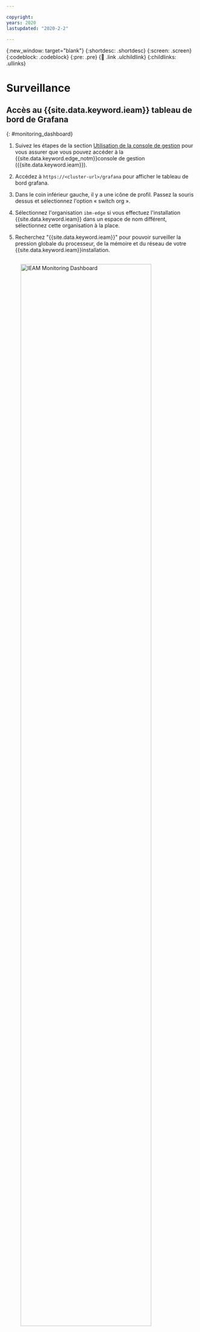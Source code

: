 ```yaml
---

copyright:
years: 2020
lastupdated: "2020-2-2"

---
```


{:new_window: target="blank"}
{:shortdesc: .shortdesc}
{:screen: .screen}
{:codeblock: .codeblock}
{:pre: .pre}
{:child: .link .ulchildlink}
{:childlinks: .ullinks}


# Surveillance

## Accès au {{site.data.keyword.ieam}} tableau de bord de Grafana 
{: #monitoring_dashboard}

1. Suivez les étapes de la section [Utilisation de la console de gestion](../console/accessing_ui.md) pour vous assurer que vous pouvez accéder à la {{site.data.keyword.edge_notm}}console de gestion ({{site.data.keyword.ieam}}).
2. Accédez à `https://<cluster-url>/grafana` pour afficher le tableau de bord grafana. 
3. Dans le coin inférieur gauche, il y a une icône de profil. Passez la souris dessus et sélectionnez l'option « switch org ». 
4. Sélectionnez l'organisation `ibm-edge` si vous effectuez l'installation {{site.data.keyword.ieam}} dans un espace de nom différent, sélectionnez cette organisation à la place.
5. Recherchez "{{site.data.keyword.ieam}}" pour pouvoir surveiller la pression globale du processeur, de la mémoire et du réseau de votre {{site.data.keyword.ieam}}installation.

   <img src="../images/edge/ieam_monitoring_dashboard.png" style="margin: 3%" alt="IEAM Monitoring Dashboard" width="85%" height="85%" align="center">


# Surveillance des noeuds et services de périphérie
{: #monitoring_edge_nodes_and_services}

[Connectez-vous à la console de gestion](../console/accessing_ui.md) pour surveiller des services et noeuds de périphérie {{site.data.keyword.edge_notm}} ({{site.data.keyword.ieam}}).

* Surveiller les noeuds de périphérie :
  * Le tableau de bord Noeuds est la première page qui s'affiche, et inclut un graphique en anneau qui indique l'état de tous les noeuds de périphérie.
  * Pour afficher tous les noeuds correspondant à un état particulier, cliquez sur cette couleur dans le graphique en anneau. Par exemple, pour afficher tous les noeuds de périphérie comportant des erreurs (le cas échéant), cliquez sur la couleur utilisée pour signaler l'état **Comporte une erreur** (une légende des couleurs décrit les couleurs affectées aux différents états).
  * La liste des noeuds comportant des erreurs s'affiche. Pour explorer en aval un noeud et afficher l'erreur qui vous intéresse, cliquez sur le nom du noeud.
  * Dans la page des détails du noeud qui s'affiche, la section **Erreurs d'agent de noeud** affiche les services comportant des erreurs, le message d'erreur spécifique et l'horodatage.
* Surveiller les services de périphérie :
  * Dans l'onglet **Services**, cliquez sur le service à explorer, qui affiche la page des détails du service de périphérie.
  * Dans la section **Déploiement** de la page des détails, vous pouvez voir les règles et les patterns qui déploient ce service sur des noeuds de périphérie.
* Surveiller les services de périphérie sur un noeud de périphérie :
  * Dans l'onglet **Noeuds**, basculez vers la vue de liste et cliquez sur le noeud de périphérie à explorer.
  * Dans la page des détails du noeud, la section **Services** indique les services de périphérie qui sont en cours d'exécution sur ce noeud de périphérie.
